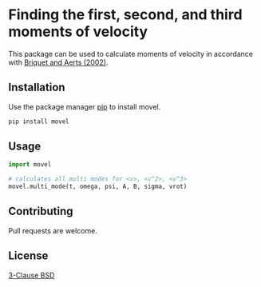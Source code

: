 # Finding the first, second, and third moments of velocity
This package can be used to calculate moments of velocity in accordance with [Briquet and Aerts (2002)](https://www.aanda.org/articles/aa/pdf/2003/05/aa3122.pdf).


## Installation

Use the package manager [pip](https://pip.pypa.io/en/stable/) to install movel.

```bash
pip install movel
```

## Usage

```python
import movel

# calculates all multi modes for <v>, <v^2>, <v^3>
movel.multi_mode(t, omega, psi, A, B, sigma, vrot)
```

## Contributing

Pull requests are welcome.

## License
[3-Clause BSD](https://opensource.org/license/BSD-3-Clause)

